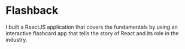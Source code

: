 # Flashback
I built a ReactJS application that covers the fundamentals by using an interactive flashcard app that tells the story of React and its role in the industry. 




<gif-player src='FlashBack.gif' speed="1" play></gif-player>
